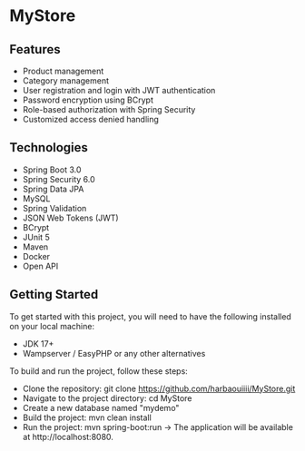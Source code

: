 # MyStore

## Features
* Product management
* Category management
* User registration and login with JWT authentication
* Password encryption using BCrypt
* Role-based authorization with Spring Security
* Customized access denied handling


## Technologies
* Spring Boot 3.0
* Spring Security 6.0
* Spring Data JPA
* MySQL
* Spring Validation
* JSON Web Tokens (JWT)
* BCrypt
* JUnit 5
* Maven
* Docker
* Open API

## Getting Started
To get started with this project, you will need to have the following installed on your local machine:
* JDK 17+
* Wampserver / EasyPHP or any other alternatives

To build and run the project, follow these steps:

* Clone the repository: git clone https://github.com/harbaouiiii/MyStore.git
* Navigate to the project directory: cd MyStore
* Create a new database named "mydemo"
* Build the project: mvn clean install
* Run the project: mvn spring-boot:run
-> The application will be available at http://localhost:8080.
